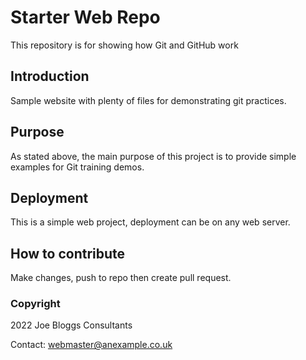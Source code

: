 # Starter Web Repo
This repository is for showing how Git and GitHub work

## Introduction
Sample website with plenty of files for demonstrating git 
practices. 

## Purpose
As stated above, the main purpose of this project is to provide
simple examples for Git training demos.

## Deployment
This is a simple web project, deployment can be on any web server.

## How to contribute
Make changes, push to repo then create pull request.

### Copyright
2022 Joe Bloggs Consultants

Contact: webmaster@anexample.co.uk

